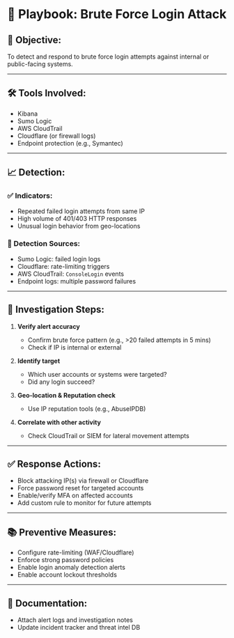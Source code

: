 # 🔐 Playbook: Brute Force Login Attack

## 🎯 Objective:
To detect and respond to brute force login attempts against internal or public-facing systems.

---

## 🛠 Tools Involved:
- Kibana
- Sumo Logic
- AWS CloudTrail
- Cloudflare (or firewall logs)
- Endpoint protection (e.g., Symantec)

---

## 📈 Detection:

### ✅ Indicators:
- Repeated failed login attempts from same IP
- High volume of 401/403 HTTP responses
- Unusual login behavior from geo-locations

### 🧪 Detection Sources:
- Sumo Logic: failed login logs
- Cloudflare: rate-limiting triggers
- AWS CloudTrail: `ConsoleLogin` events
- Endpoint logs: multiple password failures

---

## 🧭 Investigation Steps:

1. **Verify alert accuracy**
   - Confirm brute force pattern (e.g., >20 failed attempts in 5 mins)
   - Check if IP is internal or external

2. **Identify target**
   - Which user accounts or systems were targeted?
   - Did any login succeed?

3. **Geo-location & Reputation check**
   - Use IP reputation tools (e.g., AbuseIPDB)

4. **Correlate with other activity**
   - Check CloudTrail or SIEM for lateral movement attempts

---

## ✅ Response Actions:

- Block attacking IP(s) via firewall or Cloudflare
- Force password reset for targeted accounts
- Enable/verify MFA on affected accounts
- Add custom rule to monitor for future attempts

---

## 📚 Preventive Measures:

- Configure rate-limiting (WAF/Cloudflare)
- Enforce strong password policies
- Enable login anomaly detection alerts
- Enable account lockout thresholds

---

## 📌 Documentation:

- Attach alert logs and investigation notes
- Update incident tracker and threat intel DB
